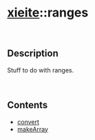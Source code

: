# [xieite](./xieite.md)\:\:ranges

&nbsp;

## Description
Stuff to do with ranges.

&nbsp;

## Contents
- [convert](./namespaces/ranges/convert.md)
- [makeArray](./namespaces/ranges/make_array.md)
